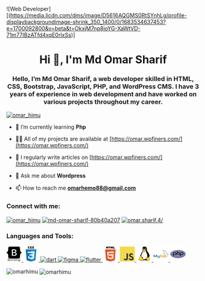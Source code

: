 ![Web Developer] [(https://media.licdn.com/dms/image/D5616AQGMS0RtSYnhLg/profile-displaybackgroundimage-shrink_350_1400/0/1683534637453?e=1700092800&v=beta&t=OkxjM7np8joYG-XaWtVD-71m77IBzATfd4xqE0rlxSs)]
<h1 align="center">Hi 👋, I'm Md Omar Sharif</h1>
<h3 align="center">Hello, I’m Md Omar Sharif, a web developer skilled in HTML, CSS, Bootstrap, JavaScript, PHP, and WordPress CMS. I have 3 years of experience in web development and have worked on various projects throughout my career.</h3>

<p align="left"> <a href="https://twitter.com/omar_himu" target="blank"><img src="https://img.shields.io/twitter/follow/omar_himu?logo=twitter&style=for-the-badge" alt="omar_himu" /></a> </p>

- 🌱 I’m currently learning **Php**

- 👨‍💻 All of my projects are available at [https://omar.wpfiners.com/](https://omar.wpfiners.com/)

- 📝 I regularly write articles on [https://omar.wpfiners.com/](https://omar.wpfiners.com/)

- 💬 Ask me about **Wordpress**

- 📫 How to reach me **omarhemo88@gmail.com**

<h3 align="left">Connect with me:</h3>
<p align="left">
<a href="https://twitter.com/omar_himu" target="blank"><img align="center" src="https://raw.githubusercontent.com/rahuldkjain/github-profile-readme-generator/master/src/images/icons/Social/twitter.svg" alt="omar_himu" height="30" width="40" /></a>
<a href="https://linkedin.com/in/md-omar-sharif-80b40a207" target="blank"><img align="center" src="https://raw.githubusercontent.com/rahuldkjain/github-profile-readme-generator/master/src/images/icons/Social/linked-in-alt.svg" alt="md-omar-sharif-80b40a207" height="30" width="40" /></a>
<a href="https://fb.com/omar.sharif.4/" target="blank"><img align="center" src="https://raw.githubusercontent.com/rahuldkjain/github-profile-readme-generator/master/src/images/icons/Social/facebook.svg" alt="omar.sharif.4/" height="30" width="40" /></a>
</p>

<h3 align="left">Languages and Tools:</h3>
<p align="left"> <a href="https://getbootstrap.com" target="_blank" rel="noreferrer"> <img src="https://raw.githubusercontent.com/devicons/devicon/master/icons/bootstrap/bootstrap-plain-wordmark.svg" alt="bootstrap" width="40" height="40"/> </a> <a href="https://www.w3schools.com/css/" target="_blank" rel="noreferrer"> <img src="https://raw.githubusercontent.com/devicons/devicon/master/icons/css3/css3-original-wordmark.svg" alt="css3" width="40" height="40"/> </a> <a href="https://dart.dev" target="_blank" rel="noreferrer"> <img src="https://www.vectorlogo.zone/logos/dartlang/dartlang-icon.svg" alt="dart" width="40" height="40"/> </a> <a href="https://www.figma.com/" target="_blank" rel="noreferrer"> <img src="https://www.vectorlogo.zone/logos/figma/figma-icon.svg" alt="figma" width="40" height="40"/> </a> <a href="https://flutter.dev" target="_blank" rel="noreferrer"> <img src="https://www.vectorlogo.zone/logos/flutterio/flutterio-icon.svg" alt="flutter" width="40" height="40"/> </a> <a href="https://www.w3.org/html/" target="_blank" rel="noreferrer"> <img src="https://raw.githubusercontent.com/devicons/devicon/master/icons/html5/html5-original-wordmark.svg" alt="html5" width="40" height="40"/> </a> <a href="https://developer.mozilla.org/en-US/docs/Web/JavaScript" target="_blank" rel="noreferrer"> <img src="https://raw.githubusercontent.com/devicons/devicon/master/icons/javascript/javascript-original.svg" alt="javascript" width="40" height="40"/> </a> <a href="https://www.linux.org/" target="_blank" rel="noreferrer"> <img src="https://raw.githubusercontent.com/devicons/devicon/master/icons/linux/linux-original.svg" alt="linux" width="40" height="40"/> </a> <a href="https://www.mysql.com/" target="_blank" rel="noreferrer"> <img src="https://raw.githubusercontent.com/devicons/devicon/master/icons/mysql/mysql-original-wordmark.svg" alt="mysql" width="40" height="40"/> </a> <a href="https://www.php.net" target="_blank" rel="noreferrer"> <img src="https://raw.githubusercontent.com/devicons/devicon/master/icons/php/php-original.svg" alt="php" width="40" height="40"/> </a> </p>

<p><img align="left" src="https://github-readme-stats.vercel.app/api/top-langs?username=omarhimu&show_icons=true&locale=en&layout=compact" alt="omarhimu" /></p>

<p>&nbsp;<img align="center" src="https://github-readme-stats.vercel.app/api?username=omarhimu&show_icons=true&locale=en" alt="omarhimu" /></p>


